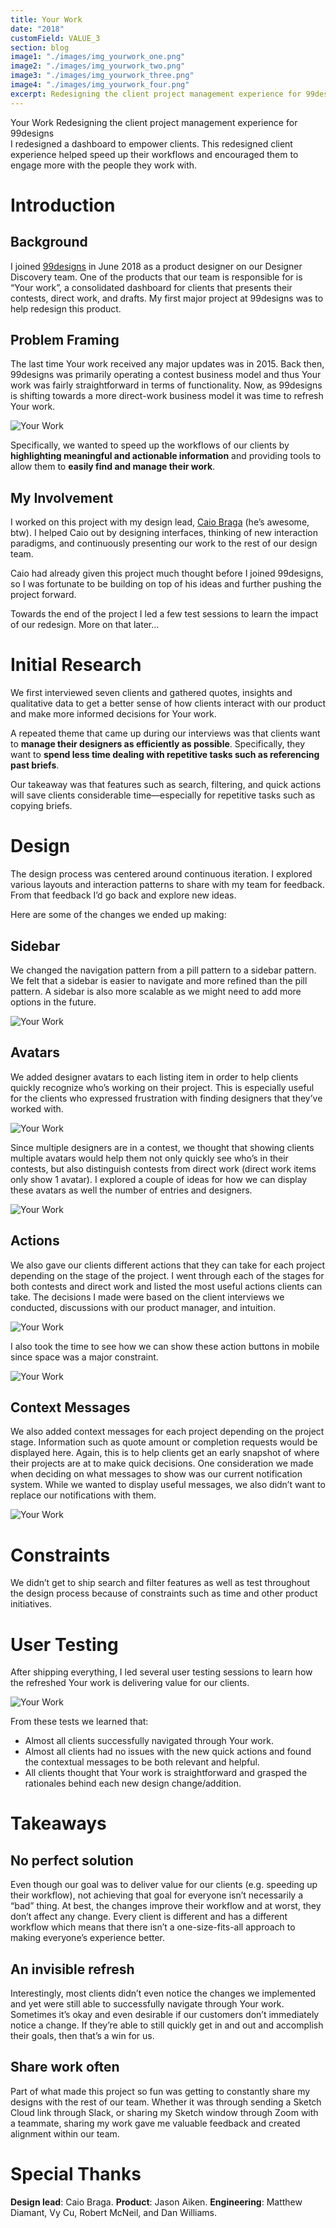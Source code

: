 ```yaml
---
title: Your Work
date: "2018"
customField: VALUE_3
section: blog
image1: "./images/img_yourwork_one.png"
image2: "./images/img_yourwork_two.png"
image3: "./images/img_yourwork_three.png"
image4: "./images/img_yourwork_four.png"
excerpt: Redesigning the client project management experience for 99designs.
---
```


<content-title>
Your Work
</content-title>
<content-excerpt>
Redesigning the client project management experience for 99designs
</content-excerpt>
<summary>
I redesigned a dashboard to empower clients. This redesigned client experience helped speed up their workflows and encouraged them to engage more with the people they work with.
</summary>

# Introduction

## Background

I joined <a href="https://99designs.com">99designs</a> in June 2018 as a product designer on our Designer Discovery team. One of the products that our team is responsible for is “Your work”, a consolidated dashboard for clients that presents their contests, direct work, and drafts. My first major project at 99designs was to help redesign this product.

## Problem Framing

The last time Your work received any major updates was in 2015. Back then, 99designs was primarily operating a contest business model and thus Your work was fairly straightforward in terms of functionality. Now, as 99designs is shifting towards a more direct-work business model it was time to refresh Your work.

![Your Work](./images/img_yourwork_oldvsnew.png "Old vs. new")

Specifically, we wanted to speed up the workflows of our clients by <strong>highlighting meaningful and actionable information</strong> and providing tools to allow them to <strong>easily find and manage their work</strong>.

## My Involvement

I worked on this project with my design lead, <a href="https://twitter.com/caioab">Caio Braga</a> (he’s awesome, btw). I helped Caio out by designing interfaces, thinking of new interaction paradigms, and continuously presenting our work to the rest of our design team.

Caio had already given this project much thought before I joined 99designs, so I was fortunate to be building on top of his ideas and further pushing the project forward.

Towards the end of the project I led a few test sessions to learn the impact of our redesign. More on that later…

# Initial Research

We first interviewed seven clients and gathered quotes, insights and qualitative data to get a better sense of how clients interact with our product and make more informed decisions for Your work.

A repeated theme that came up during our interviews was that clients want to <strong>manage their designers as efficiently as possible</strong>. Specifically, they want to <strong>spend less time dealing with repetitive tasks such as referencing past briefs</strong>.

Our takeaway was that features such as search, filtering, and quick actions will save clients considerable time—especially for repetitive tasks such as copying briefs.

# Design

The design process was centered around continuous iteration. I explored various layouts and interaction patterns to share with my team for feedback. From that feedback I’d go back and explore new ideas.

Here are some of the changes we ended up making:

## Sidebar

We changed the navigation pattern from a pill pattern to a sidebar pattern. We felt that a sidebar is easier to navigate and more refined than the pill pattern. A sidebar is also more scalable as we might need to add more options in the future.

![Your Work](./images/img_yourwork_sidebar-oldvsnew.png "Sidebar")

## Avatars

We added designer avatars to each listing item in order to help clients quickly recognize who’s working on their project. This is especially useful for the clients who expressed frustration with finding designers that they’ve worked with.

![Your Work](./images/img_yourwork_avatars.png "Shipped avatar permutations")

Since multiple designers are in a contest, we thought that showing clients multiple avatars would help them not only quickly see who’s in their contests, but also distinguish contests from direct work (direct work items only show 1 avatar). I explored a couple of ideas for how we can display these avatars as well the number of entries and designers.

![Your Work](./images/img_yourwork_avatars-iterations.png "A few early explorations")

## Actions

We also gave our clients different actions that they can take for each project depending on the stage of the project. I went through each of the stages for both contests and direct work and listed the most useful actions clients can take. The decisions I made were based on the client interviews we conducted, discussions with our product manager, and intuition.

![Your Work](./images/img_yourwork_actions.png "Quick actions")

I also took the time to see how we can show these action buttons in mobile since space was a major constraint.

![Your Work](./images/img_yourwork_actions-mobile.png "A few mobile explorations")

## Context Messages

We also added context messages for each project depending on the project stage. Information such as quote amount or completion requests would be displayed here. Again, this is to help clients get an early snapshot of where their projects are at to make quick decisions. One consideration we made when deciding on what messages to show was our current notification system. While we wanted to display useful messages, we also didn’t want to replace our notifications with them.

![Your Work](./images/img_yourwork_context-message.png "Quote and completion request messages")

# Constraints

We didn’t get to ship search and filter features as well as test throughout the design process because of constraints such as time and other product initiatives.

# User Testing

After shipping everything, I led several user testing sessions to learn how the refreshed Your work is delivering value for our clients.

![Your Work](./images/img_yourwork_user-testing.png "Testing session")

From these tests we learned that:

- Almost all clients successfully navigated through Your work.
- Almost all clients had no issues with the new quick actions and found the contextual messages to be both relevant and helpful.
- All clients thought that Your work is straightforward and grasped the rationales behind each new design change/addition.

# Takeaways

## No perfect solution

Even though our goal was to deliver value for our clients (e.g. speeding up their workflow), not achieving that goal for everyone isn’t necessarily a “bad” thing. At best, the changes improve their workflow and at worst, they don’t affect any change. Every client is different and has a different workflow which means that there isn’t a one-size-fits-all approach to making everyone’s experience better.

## An invisible refresh

Interestingly, most clients didn’t even notice the changes we implemented and yet were still able to successfully navigate through Your work. Sometimes it’s okay and even desirable if our customers don’t immediately notice a change. If they’re able to still quickly get in and out and accomplish their goals, then that’s a win for us.

## Share work often

Part of what made this project so fun was getting to constantly share my designs with the rest of our team. Whether it was through sending a Sketch Cloud link through Slack, or sharing my Sketch window through Zoom with a teammate, sharing my work gave me valuable feedback and created alignment within our team.

# Special Thanks

**Design lead**: Caio Braga. **Product**: Jason Aiken. **Engineering**: Matthew Diamant, Vy Cu, Robert McNeil, and Dan Williams.
